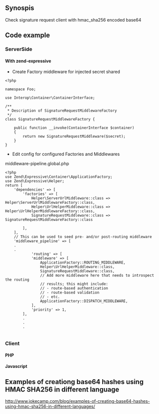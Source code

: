 ## Synospis
Check signature request client with hmac_sha256 encoded base64

## Code example

### ServerSide

#### With zend-expressive

- Create Factory middleware for injected secret shared

```
<?php

namespace Foo;

use Interop\Container\ContainerInterface;

/**
 * Description of SignatureRequestMiddlewareFactory
 */
class SignatureRequestMiddlewareFactory {
    
    public function __invoke(ContainerInterface $container)
    {
        return new SignatureRequestMiddleware($secret);
    }
}
```

- Edit config for configured Factories and Middlewares

middleware-pipeline.global.php
```
<?php
use Zend\Expressive\Container\ApplicationFactory;
use Zend\Expressive\Helper;
return [
    'dependencies' => [
        'factories' => [
            Helper\ServerUrlMiddleware::class => Helper\ServerUrlMiddlewareFactory::class,
            Helper\UrlHelperMiddleware::class => Helper\UrlHelperMiddlewareFactory::class,
            SignatureRequestMiddleware::class => SignatureRequestMiddlewareFactory::class
           
        ],
    ],
    // This can be used to seed pre- and/or post-routing middleware
    'middleware_pipeline' => [
    .
    .
            'routing' => [
            'middleware' => [
                ApplicationFactory::ROUTING_MIDDLEWARE,
                Helper\UrlHelperMiddleware::class,
                SignatureRequestMiddleware::class,
                // Add more middleware here that needs to introspect the routing
                // results; this might include:
                // - route-based authentication
                // - route-based validation
                // - etc.
                ApplicationFactory::DISPATCH_MIDDLEWARE,
            ],
            'priority' => 1,
        ],
        .
        .
        .
    
```

### Client

#### PHP

#### Javascript

## Examples of creationg base64 hashes using HMAC SHA256 in different language
http://www.jokecamp.com/blog/examples-of-creating-base64-hashes-using-hmac-sha256-in-different-languages/
